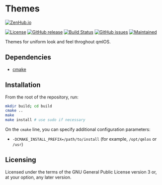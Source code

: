 Themes
======

[![ZenHub.io](https://img.shields.io/badge/supercharged%20by-zenhub.io-blue.svg)](https://zenhub.io)

[![License](https://img.shields.io/badge/license-GPLv3.0%2B-blue.svg)](https://www.gnu.org/licenses/gpl-3.0.html)
[![GitHub release](https://img.shields.io/github/release/qmlos/themes.svg)](https://github.com/qmlos/themes)
[![Build Status](https://travis-ci.org/qmlos/themes.svg?branch=develop)](https://travis-ci.org/qmlos/themes)
[![GitHub issues](https://img.shields.io/github/issues/qmlos/themes.svg)](https://github.com/qmlos/themes/issues)
[![Maintained](https://img.shields.io/maintenance/yes/2016.svg)](https://github.com/qmlos/themes/commits/develop)

Themes for uniform look and feel throghout qmlOS.

## Dependencies

 * [cmake](https://cmake.org)

## Installation

From the root of the repository, run:

```sh
mkdir build; cd build
cmake ..
make
make install # use sudo if necessary
```

On the `cmake` line, you can specify additional configuration parameters:

 * `-DCMAKE_INSTALL_PREFIX=/path/to/install` (for example, `/opt/qmlos` or `/usr`)

## Licensing

Licensed under the terms of the GNU General Public License version 3 or,
at your option, any later version.
